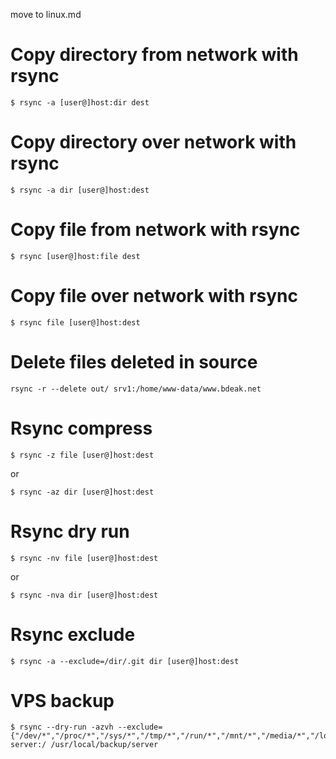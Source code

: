 

move to linux.md

# Copy directory from network with rsync

	$ rsync -a [user@]host:dir dest
# Copy directory over network with rsync

	$ rsync -a dir [user@]host:dest
# Copy file from network with rsync

	$ rsync [user@]host:file dest
# Copy file over network with rsync

	$ rsync file [user@]host:dest
# Delete files deleted in source

	rsync -r --delete out/ srv1:/home/www-data/www.bdeak.net
# Rsync compress

	$ rsync -z file [user@]host:dest

or

	$ rsync -az dir [user@]host:dest
# Rsync dry run

	$ rsync -nv file [user@]host:dest

or

	$ rsync -nva dir [user@]host:dest
# Rsync exclude

	$ rsync -a --exclude=/dir/.git dir [user@]host:dest
# VPS backup

	$ rsync --dry-run -azvh --exclude={"/dev/*","/proc/*","/sys/*","/tmp/*","/run/*","/mnt/*","/media/*","/lost+found"} server:/ /usr/local/backup/server

